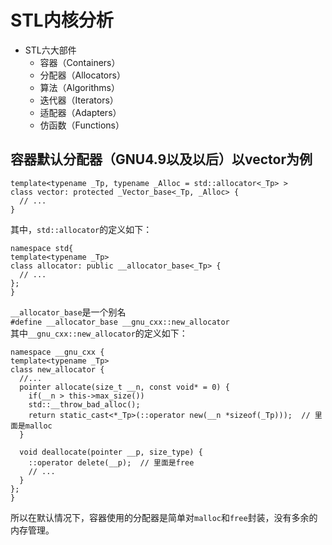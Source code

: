 # STL内核分析

- STL六大部件
  - 容器（Containers）
  - 分配器（Allocators）
  - 算法（Algorithms）
  - 迭代器（Iterators）
  - 适配器（Adapters）
  - 仿函数（Functions）

## 容器默认分配器（GNU4.9以及以后）以vector为例

```
template<typename _Tp, typename _Alloc = std::allocator<_Tp> >
class vector: protected _Vector_base<_Tp, _Alloc> {
  // ...
}
``` 
其中，`std::allocator`的定义如下：
```
namespace std{
template<typename _Tp>
class allocator: public __allocator_base<_Tp> {
  // ...
};
}
```
`__allocator_base`是一个别名  
`#define __allocator_base __gnu_cxx::new_allocator`   
其中`__gnu_cxx::new_allocator`的定义如下：  
```
namespace __gnu_cxx {
template<typename _Tp>
class new_allocator {
  //...
  pointer allocate(size_t __n, const void* = 0) {
    if(__n > this->max_size())
    std::__throw_bad_alloc();
    return static_cast<*_Tp>(::operator new(__n *sizeof(_Tp)));  // 里面是malloc
  }

  void deallocate(pointer __p, size_type) {
    ::operator delete(__p);  // 里面是free
    // ...
  }
};
}
```
所以在默认情况下，容器使用的分配器是简单对`malloc`和`free`封装，没有多余的内存管理。
